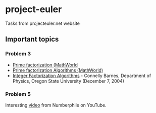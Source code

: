 # project-euler
Tasks from projecteuler.net website

## Important topics

### Problem 3

- [Prime factorization (MathWorld](http://mathworld.wolfram.com/PrimeFactorization.html)
- [Prime factorization Algorithms (MathWorld)](http://mathworld.wolfram.com/PrimeFactorizationAlgorithms.html)
- [Integer Factorization Algorithms](http://connellybarnes.com/documents/factoring.pdf) - Connelly Barnes, Department of Physics, Oregon State University (December 7, 2004)

### Problem 5

Interesting [video](https://www.youtube.com/watch?v=2JM2oImb9Qg) from Numberphile on YouTube.